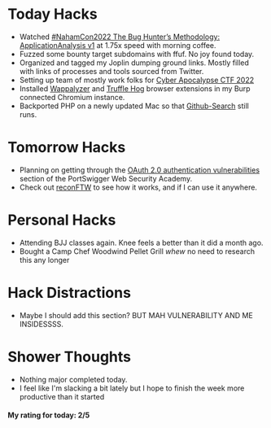 # Today Hacks
- Watched [#NahamCon2022 The Bug Hunter’s Methodology: ApplicationAnalysis v1](https://www.youtube.com/watch?v=HmDY7w8AbR4) at 1.75x speed with morning coffee.
- Fuzzed some bounty target subdomains with ffuf. No joy found today.
- Organized and tagged my Joplin dumping ground links. Mostly filled with links of processes and tools sourced from Twitter.
- Setting up team of mostly work folks for [Cyber Apocalypse CTF 2022](https://www.hackthebox.com/events/cyber-apocalypse-2022)
- Installed [Wappalyzer](https://chrome.google.com/webstore/detail/wappalyzer-technology-pro/gppongmhjkpfnbhagpmjfkannfbllamg) and [Truffle Hog](https://chrome.google.com/webstore/detail/trufflehog/bafhdnhjnlcdbjcdcnafhdcphhnfnhjc) browser extensions in my Burp connected Chromium instance.
- Backported PHP on a newly updated Mac so that [Github-Search](https://github.com/gwen001/github-search) still runs.

# Tomorrow Hacks
- Planning on getting through the [OAuth 2.0 authentication vulnerabilities](https://portswigger.net/web-security/oauth) section of the PortSwigger Web Security Academy.
- Check out [reconFTW](https://github.com/six2dez/reconftw) to see how it works, and if I can use it anywhere.

# Personal Hacks
- Attending BJJ classes again. Knee feels a better than it did a month ago.
- Bought a Camp Chef Woodwind Pellet Grill *whew* no need to research this any longer

# Hack Distractions
- Maybe I should add this section? BUT MAH VULNERABILITY AND ME INSIDESSSS.

# Shower Thoughts
- Nothing major completed today.
- I feel like I'm slacking a bit lately but I hope to finish the week more productive than it started

#### My rating for today: 2/5
